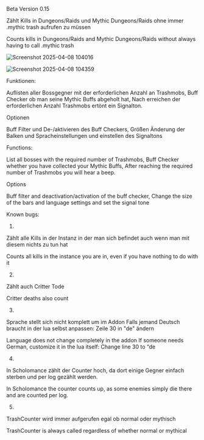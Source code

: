 Beta Version 0.15

Zählt Kills in Dungeons/Raids und Mythic Dungeons/Raids ohne immer .mythic trash aufrufen zu müssen


Counts kills in Dungeons/Raids and Mythic Dungeons/Raids without always having to call .mythic trash


![Screenshot 2025-04-08 104016](https://github.com/user-attachments/assets/08333c30-3540-4a6d-bcea-c16ca5d93830)

![Screenshot 2025-04-08 104359](https://github.com/user-attachments/assets/1c67663b-b9be-47cb-bf4e-77e892617d26)


Funktionen:

Auflisten aller Bossgegner mit der erforderlichen Anzahl an Trashmobs,
Buff Checker ob man seine Mythic Buffs abgeholt hat,
Nach erreichen der erforderlichen Anzahl Trashmobs ertönt ein Signalton.

Optionen 

Buff Filter und De-/aktivieren des Buff Checkers,
Größen Änderung der Balken und Spracheinstellungen und einstellen des Signaltons


Functions:

List all bosses with the required number of Trashmobs,
Buff Checker whether you have collected your Mythic Buffs,
After reaching the required number of Trashmobs you will hear a beep.

Options 

Buff filter and deactivation/activation of the buff checker,
Change the size of the bars and language settings and set the signal tone


Known bugs:

1. 

Zählt alle Kills in der Instanz in der man sich befindet auch wenn man mit diesem nichts zu tun hat 

Counts all kills in the instance you are in, even if you have nothing to do with it 

2. 

Zählt auch Critter Tode

Critter deaths also count

3. 

Sprache stellt sich nicht komplett um im Addon
Falls jemand Deutsch braucht in der lua selbst anpassen:
Zeile 30 in "de" ändern

Language does not change completely in the addon
If someone needs German, customize it in the lua itself:
Change line 30 to “de

4.

In Scholomance zählt der Counter hoch, da dort einige Gegner einfach sterben und per log gezählt werden.

In Scholomance the counter counts up, as some enemies simply die there and are counted per log.

5.

TrashCounter wird immer aufgerufen egal ob normal oder mythisch

TrashCounter is always called regardless of whether normal or mythical
